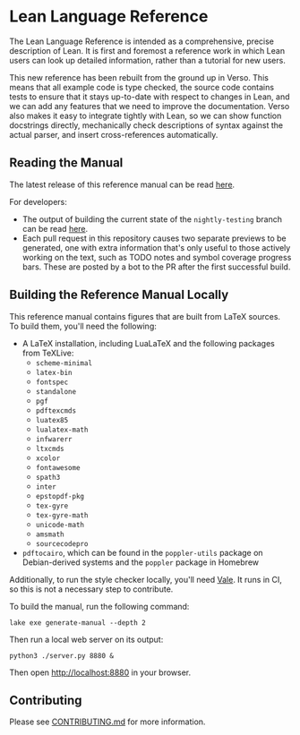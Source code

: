 # Lean Language Reference

The Lean Language Reference is intended as a comprehensive, precise description of Lean. It is first and foremost a reference work in which Lean users can look up detailed information, rather than a tutorial for new users.

This new reference has been rebuilt from the ground up in Verso. This means that all example code is type checked, the source code contains tests to ensure that it stays up-to-date with respect to changes in Lean, and we can add any features that we need to improve the documentation. Verso also makes it easy to integrate tightly with Lean, so we can show function docstrings directly, mechanically check descriptions of syntax against the actual parser, and insert cross-references automatically.


## Reading the Manual

The latest release of this reference manual can be read [here](https://lean-lang.org/doc/reference/latest/).

For developers:
 * The output of building the current state of the `nightly-testing` branch can be read [here](https://lean-reference-manual-review.netlify.app/).
 * Each pull request in this repository causes two separate previews to be generated, one with extra information that's only useful to those actively working on the text, such as TODO notes and symbol coverage progress bars. These are posted by a bot to the PR after the first successful build.

## Building the Reference Manual Locally

This reference manual contains figures that are built from LaTeX sources. To build them, you'll need the following:
 * A LaTeX installation, including LuaLaTeX and the following packages from TeXLive:
   + `scheme-minimal`
   + `latex-bin`
   + `fontspec`
   + `standalone`
   + `pgf`
   + `pdftexcmds`
   + `luatex85`
   + `lualatex-math`
   + `infwarerr`
   + `ltxcmds`
   + `xcolor`
   + `fontawesome`
   + `spath3`
   + `inter`
   + `epstopdf-pkg`
   + `tex-gyre`
   + `tex-gyre-math`
   + `unicode-math`
   + `amsmath`
   + `sourcecodepro`
 * `pdftocairo`, which can be found in the `poppler-utils` package on Debian-derived systems and the `poppler` package in Homebrew
 
Additionally, to run the style checker locally, you'll need [Vale](https://vale.sh/). It runs in CI, so this is not a necessary step to contribute.

To build the manual, run the following command:

```
lake exe generate-manual --depth 2
```

Then run a local web server on its output:
```
python3 ./server.py 8880 &
```

Then open <http://localhost:8880> in your browser.

## Contributing

Please see [CONTRIBUTING.md](CONTRIBUTING.md) for more information.

